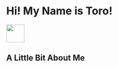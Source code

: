 # Hi! My Name is Toro!
<img src="[url-to-image](https://github.com/LL2323/Markdown/blob/main/20210328_172249.jpg)" width="48">

## A Little Bit About Me
